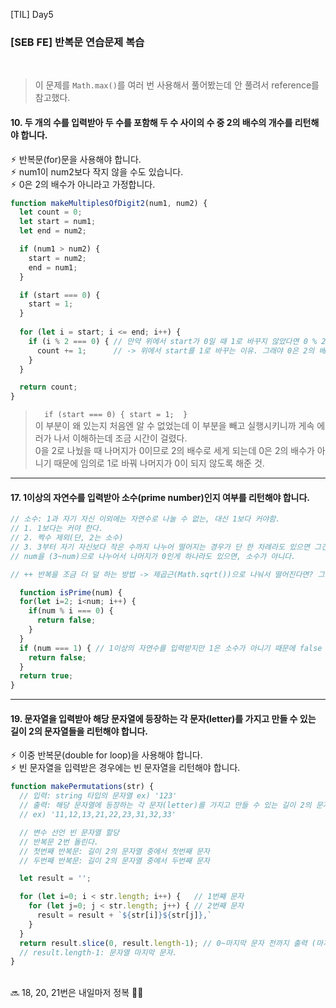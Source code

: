 [TIL] Day5

### [SEB FE] 반복문 연습문제 복습
<br/>

>이 문제를 `Math.max()`를 여러 번 사용해서 풀어봤는데 안 풀려서 reference를 참고했다.
#### 10. 두 개의 수를 입력받아 두 수를 포함해 두 수 사이의 수 중 2의 배수의 개수를 리턴해야 합니다.

⚡︎ 반복문(for)문을 사용해야 합니다. <br/>
⚡︎ num1이 num2보다 작지 않을 수도 있습니다. <br/>
⚡︎ 0은 2의 배수가 아니라고 가정합니다.

```javascript
function makeMultiplesOfDigit2(num1, num2) {
  let count = 0;
  let start = num1;
  let end = num2;

  if (num1 > num2) {
    start = num2;
    end = num1;
  }

  if (start === 0) {
    start = 1; 
  }
  
  for (let i = start; i <= end; i++) {
    if (i % 2 === 0) { // 만약 위에서 start가 0일 때 1로 바꾸지 않았다면 0 % 2 === 0 이 성립하므로 0도 2의 배수로 count.
      count += 1;      // -> 위에서 start를 1로 바꾸는 이유. 그래야 0은 2의 배수도 세지 않으므로.
    }
  }

  return count;
}
```

> `  if (start === 0) {
    start = 1; 
  }` 
  <br/>이 부분이 왜 있는지 처음엔 알 수 없었는데 이 부분을 빼고 실행시키니까 게속 에러가 나서 이해하는데 조금 시간이 걸렸다.
  <br/>0을 2로 나눴을 때 나머지가 0이므로 2의 배수로 세게 되는데 0은 2의 배수가 아니기 때문에 임의로 1로 바꿔 나머지가 0이 되지 않도록 해준 것.
  
  
  
<hr/>

#### 17. 1이상의 자연수를 입력받아 소수(prime number)인지 여부를 리턴해야 합니다.

  
```javascript
// 소수: 1과 자기 자신 이외에는 자연수로 나눌 수 없는, 대신 1보다 커야함.
// 1. 1보다는 커야 한다.
// 2. 짝수 제외(단, 2는 소수)
// 3. 3부터 자기 자신보다 작은 수까지 나누어 떨어지는 경우가 단 한 차례라도 있으면 그건 소수가 아니다.
// num을 (3~num)으로 나누어서 나머지가 0인게 하나라도 있으면, 소수가 아니다.

// ++ 반복을 조금 더 덜 하는 방법 -> 제곱근(Math.sqrt())으로 나눠서 떨어진다면? 그럼 이미 소수가 아님.

  function isPrime(num) {
  for(let i=2; i<num; i++) {
    if(num % i === 0) {
      return false;
    }
  }
  if (num === 1) { // 1이상의 자연수를 입력받지만 1은 소수가 아니기 때문에 false return
    return false;
  }
  return true;
}
```

<hr/>

#### 19. 문자열을 입력받아 해당 문자열에 등장하는 각 문자(letter)를 가지고 만들 수 있는 길이 2의 문자열들을 리턴해야 합니다.

⚡︎ 이중 반복문(double for loop)을 사용해야 합니다. <br/>
⚡︎ 빈 문자열을 입력받은 경우에는 빈 문자열을 리턴해야 합니다.

```javascript
function makePermutations(str) {
  // 입력: string 타입의 문자열 ex) '123'
  // 출력: 해당 문자열에 등장하는 각 문자(letter)를 가지고 만들 수 있는 길이 2의 문자열
  // ex) '11,12,13,21,22,23,31,32,33'

  // 변수 선언 빈 문자열 할당
  // 반복문 2번 돌린다.
  // 첫번째 반복문: 길이 2의 문자열 중에서 첫번째 문자
  // 두번째 반복문: 길이 2의 문자열 중에서 두번째 문자

  let result = '';

  for (let i=0; i < str.length; i++) {   // 1번째 문자
    for (let j=0; j < str.length; j++) { // 2번째 문자
      result = result + `${str[i]}${str[j]},`
    }
  }
  return result.slice(0, result.length-1); // 0~마지막 문자 전까지 출력 (마지막 문자 ','는 없어야 하므로.)
  // result.length-1: 문자열 마지막 문자.
}
```

<br/>
🔜 18, 20, 21번은 내일마저 정복 💪🏼
